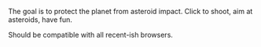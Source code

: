 The goal is to protect the planet from asteroid impact. Click to shoot, aim at asteroids, have fun.

Should be compatible with all recent-ish browsers.